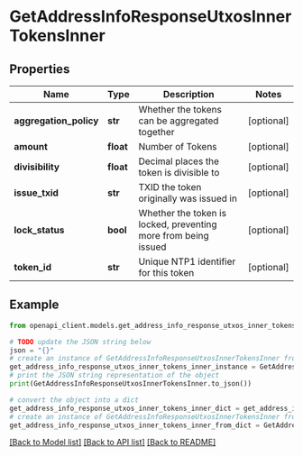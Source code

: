 # GetAddressInfoResponseUtxosInnerTokensInner


## Properties

Name | Type | Description | Notes
------------ | ------------- | ------------- | -------------
**aggregation_policy** | **str** | Whether the tokens can be aggregated together | [optional] 
**amount** | **float** | Number of Tokens | [optional] 
**divisibility** | **float** | Decimal places the token is divisible to | [optional] 
**issue_txid** | **str** | TXID the token originally was issued in | [optional] 
**lock_status** | **bool** | Whether the token is locked, preventing more from being issued | [optional] 
**token_id** | **str** | Unique NTP1 identifier for this token | [optional] 

## Example

```python
from openapi_client.models.get_address_info_response_utxos_inner_tokens_inner import GetAddressInfoResponseUtxosInnerTokensInner

# TODO update the JSON string below
json = "{}"
# create an instance of GetAddressInfoResponseUtxosInnerTokensInner from a JSON string
get_address_info_response_utxos_inner_tokens_inner_instance = GetAddressInfoResponseUtxosInnerTokensInner.from_json(json)
# print the JSON string representation of the object
print(GetAddressInfoResponseUtxosInnerTokensInner.to_json())

# convert the object into a dict
get_address_info_response_utxos_inner_tokens_inner_dict = get_address_info_response_utxos_inner_tokens_inner_instance.to_dict()
# create an instance of GetAddressInfoResponseUtxosInnerTokensInner from a dict
get_address_info_response_utxos_inner_tokens_inner_from_dict = GetAddressInfoResponseUtxosInnerTokensInner.from_dict(get_address_info_response_utxos_inner_tokens_inner_dict)
```
[[Back to Model list]](../README.md#documentation-for-models) [[Back to API list]](../README.md#documentation-for-api-endpoints) [[Back to README]](../README.md)


